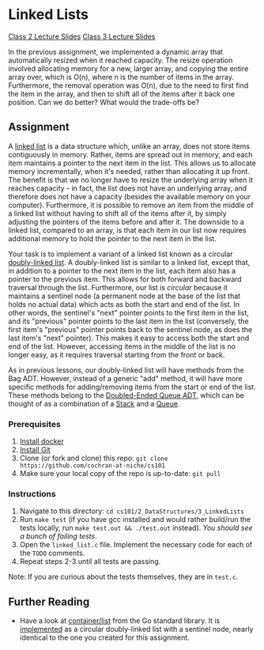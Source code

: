 # Linked Lists

[Class 2 Lecture Slides](https://docs.google.com/presentation/d/1Dx6PoMjyNe96TGa-06eUExt5f3-goE7GnRqZvv0TcS4/edit?usp=sharing)
[Class 3 Lecture Slides](https://docs.google.com/presentation/d/10PrJNRxBrqLBX-KCDropbsOVwkFdWX5t94RIJjmcyHQ/edit?usp=sharing)

In the previous assignment, we implemented a dynamic array that automatically
resized when it reached capacity. The resize operation involved allocating
memory for a new, larger array, and copying the entire array over, which is
O(n), where n is the number of items in the array. Furthermore, the removal
operation was O(n), due to the need to first find the item in the array, and
then to shift all of the items after it back one position. Can we do better?
What would the trade-offs be?

## Assignment

A [linked list](https://en.wikipedia.org/wiki/Linked_list) is a data structure
which, unlike an array, does not store items contiguously in memory. Rather,
items are spread out in memory, and each item maintains a pointer to the next
item in the list. This allows us to allocate memory incrementally, when it's
needed, rather than allocating it up front. The benefit is that we no longer
have to resize the underlying array when it reaches capacity - in fact, the list
does not have an underlying array, and therefore does not have a capacity
(besides the available memory on your computer). Furthermore, it is possible to
remove an item from the middle of a linked list without having to shift all of
the items after it, by simply adjusting the pointers of the items before and
after it. The downside to a linked list, compared to an array, is that each item
in our list now requires additional memory to hold the pointer to the next item
in the list.

Your task is to implement a variant of a linked list known as a circular
[doubly-linked list](https://en.wikipedia.org/wiki/Doubly_linked_list). A
doubly-linked list is similar to a linked list, except that, in addition to a
pointer to the next item in the list, each item also has a pointer to the
previous item. This allows for both forward and backward traversal through the
list. Furthermore, our list is _circular_ because it maintains a sentinel node
(a permanent node at the base of the list that holds no actual data) which acts
as both the start and end of the list. In other words, the sentinel's "next"
pointer points to the first item in the list, and its "previous" pointer points
to the last item in the list (conversely, the first item's "previous" pointer
points back to the sentinel node, as does the last item's "next" pointer). This
makes it easy to access both the start and end of the list. However, accessing
items in the middle of the list is no longer easy, as it requires traversal
starting from the front or back.

As in previous lessons, our doubly-linked list will have methods from the Bag
ADT. However, instead of a generic "add" method, it will have more specific
methods for adding/removing items from the start or end of the list. These
methods belong to the [Doubled-Ended Queue ADT](https://en.wikipedia.org/wiki/Double-ended_queue),
which can be thought of as a combination of a
[Stack](https://en.wikipedia.org/wiki/Stack_(abstract_data_type)) and a
[Queue](https://en.wikipedia.org/wiki/Queue_(abstract_data_type)).

### Prerequisites

1. [Install docker](https://docs.docker.com/install/)
2. [Install Git](https://git-scm.com/book/en/v2/Getting-Started-Installing-Git)
3. Clone (or fork and clone) this repo: `git clone https://github.com/cochran-at-niche/cs101`
4. Make sure your local copy of the repo is up-to-date: `git pull`

### Instructions

1. Navigate to this directory: `cd cs101/2_DataStructures/3_LinkedLists`
2. Run `make test` (if you have gcc installed and would rather build/run the
   tests locally, run `make test.out && ./test.out` instead). *You should see a
   bunch of failing tests*.
3. Open the `linked_list.c` file. Implement the necessary code for each of the
   `TODO` comments.
4. Repeat steps 2-3 until all tests are passing.

Note: If you are curious about the tests themselves, they are in `test.c`.

## Further Reading

* Have a look at [container/list](https://golang.org/pkg/container/list/) from
  the Go standard library. It is [implemented](https://golang.org/src/container/list/list.go)
  as a circular doubly-linked list with a sentinel node, nearly identical to
  the one you created for this assignment.
